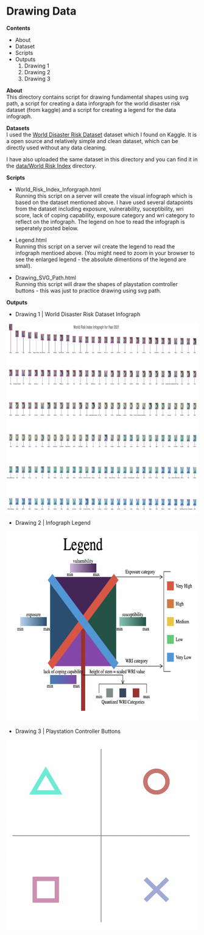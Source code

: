 # Drawing Data

**Contents**
- About
- Dataset
- Scripts
- Outputs
  1. Drawing 1
  2. Drawing 2
  3. Drawing 3
  
**About**</br>
This directory contains script for drawing fundamental shapes using svg path, a script for creating a data inforgraph for the world disaster risk dataset (from kaggle) and a script for creating a legend for the data infograph.

**Datasets**</br>
I used the [World Disaster Risk Dataset](https://www.kaggle.com/datasets/tr1gg3rtrash/global-disaster-risk-index-time-series-dataset) dataset which I found on Kaggle. It is a open source and relatively simple and clean dataset, which can be directly used without any data cleaning.

I have also uploaded the same dataset in this directory and you can find it in the [data/World Risk Index]() directory.

**Scripts**</br>
- World_Risk_Index_Inforgraph.html</br>
Running this script on a server will create the visual infograph which is based on the dataset mentioned above. I have used several datapoints from the dataset including exposure, vulnerability, suceptibility, wri score, lack of coping capability, exposure category and wri category to reflect on the infograph. The legend on hoe to read the infograph is seperately posted below.

- Legend.html</br>
Running this script on a server wil create the legend to read the infograph mentioed above. (You might need to zoom in your browser to see the enlarged legend - the absolute dimentions of the legend are small).

- Drawing_SVG_Path.html</br>
Running this script will draw the shapes of playstation comtroller buttons - this was just to practice drawing using svg path.

**Outputs**</br>
- Drawing 1 | World Disaster Risk Dataset Infograph
<img src="data/Images/Drawing_SVG_Path.png" width=1000 height=500>

- Drawing 2 | Infograph Legend
<img src="data/Images/legend.png" width=675 height=500>

- Drawing 3 | Playstation Controller Buttons
<img src="data/Images/ps_shapes.png" width=500 height=500>

